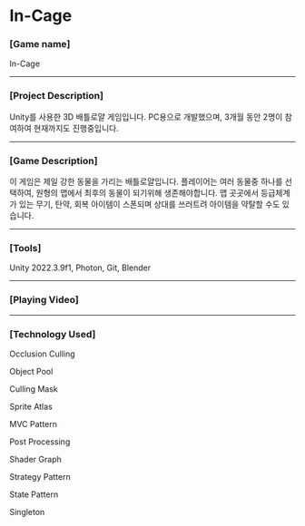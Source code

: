 # In-Cage
### [Game name]

In-Cage

---

### [Project Description]

Unity를 사용한 3D 배틀로얄 게임입니다. PC용으로 개발했으며, 3개월 동안 2명이 참여하여 현재까지도 진행중입니다.

---

### [Game Description]

이 게임은 제일 강한 동물을 가리는 배틀로얄입니다. 플레이어는 여러 동물중 하나를 선택하여, 원형의 맵에서 최후의 동물이 되기위해 생존해야합니다. 맵 곳곳에서 등급체계가 있는 무기, 탄약, 회복 아이템이 스폰되며 상대를 쓰러트려 아이템을 약탈할 수도 있습니다.

---

### [Tools]

Unity 2022.3.9f1, Photon, Git, Blender

---

### [Playing Video]

---

### [Technology Used]

Occlusion Culling

Object Pool

Culling Mask

Sprite Atlas

MVC Pattern

Post Processing

Shader Graph

Strategy Pattern

State Pattern

Singleton
